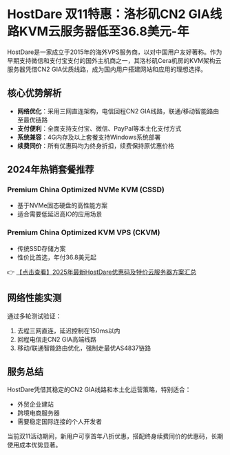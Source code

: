 # HostDare 双11特惠：洛杉矶CN2 GIA线路KVM云服务器低至36.8美元-年

HostDare是一家成立于2015年的海外VPS服务商，以对中国用户友好著称。作为早期支持微信和支付宝支付的国外主机商之一，其洛杉矶Cera机房的KVM架构云服务器凭借CN2 GIA优质线路，成为国内用户搭建网站和应用的理想选择。

## 核心优势解析

- **网络优化**：采用三网直连架构，电信回程CN2 GIA线路，联通/移动智能路由至最优链路
- **支付便利**：全面支持支付宝、微信、PayPal等本土化支付方式
- **系统兼容**：4G内存及以上套餐支持Windows系统部署
- **续费同价**：所有优惠码均为终身折扣，续费保持原优惠价格

## 2024年热销套餐推荐

### Premium China Optimized NVMe KVM (CSSD)
- 基于NVMe固态硬盘的高性能方案
- 适合需要低延迟高IO的应用场景

### Premium China Optimized KVM VPS (CKVM)
- 传统SSD存储方案
- 性价比首选，年付36.8美元起

👉 [【点击查看】2025年最新HostDare优惠码及特价云服务器方案汇总](https://bit.ly/hostdare)

## 网络性能实测

通过多轮测试验证：
1. 去程三网直连，延迟控制在150ms以内
2. 回程电信走CN2 GIA高端线路
3. 移动/联通智能路由优化，强制走最优AS4837链路

## 服务总结

HostDare凭借其稳定的CN2 GIA线路和本土化运营策略，特别适合：
- 外贸企业建站
- 跨境电商服务器
- 需要稳定国际连接的个人开发者

当前双11活动期间，新用户可享首年八折优惠，搭配终身续费同价的优惠码，长期使用成本优势显著。